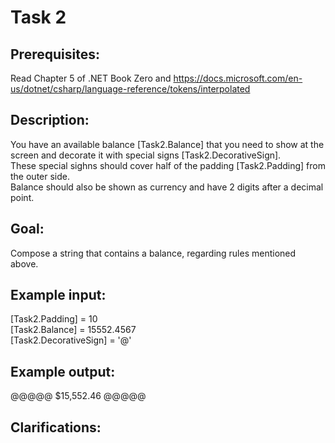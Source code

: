 # Task 2

## Prerequisites:
Read Chapter 5 of .NET Book Zero and https://docs.microsoft.com/en-us/dotnet/csharp/language-reference/tokens/interpolated

## Description:
You have an available balance [Task2.Balance] that you need to show at the screen and decorate it with special signs [Task2.DecorativeSign].   
These special sighns should cover half of the padding [Task2.Padding] from the outer side.  
Balance should also be shown as currency and have 2 digits after a decimal point. 

## Goal:
Compose a string that contains a balance, regarding rules mentioned above.

## Example input: 
[Task2.Padding] = 10  
[Task2.Balance] = 15552.4567  
[Task2.DecorativeSign] = '@'  
## Example output:
@@@@@     $15,552.46     @@@@@  

## Clarifications:

